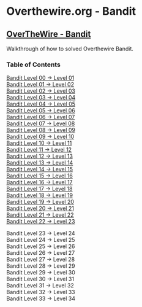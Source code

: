 # Overthewire.org - Bandit

## [OverTheWire - Bandit](https://overthewire.org/wargames/bandit/)

Walkthrough of how to solved Overthewire Bandit.

### Table of Contents  

[Bandit Level 00 -> Level 01](bandit00-01/README.md)  
[Bandit Level 01 -> Level 02](bandit01-02/README.md)  
[Bandit Level 02 -> Level 03](bandit02-03/README.md)  
[Bandit Level 03 -> Level 04](bandit03-04/README.md)  
[Bandit Level 04 -> Level 05](bandit04-05/README.md)  
[Bandit Level 05 -> Level 06](bandit05-06/README.md)  
[Bandit Level 06 -> Level 07](bandit06-07/README.md)  
[Bandit Level 07 -> Level 08](bandit07-08/README.md)  
[Bandit Level 08 -> Level 09](bandit08-09/README.md)  
[Bandit Level 09 -> Level 10](bandit09-10/README.md)  
[Bandit Level 10 -> Level 11](bandit10-11/README.md)  
[Bandit Level 11 -> Level 12](bandit11-12/README.md)  
[Bandit Level 12 -> Level 13](bandit12-13/README.md)  
[Bandit Level 13 -> Level 14](bandit13-14/README.md)  
[Bandit Level 14 -> Level 15](bandit14-15/README.md)  
[Bandit Level 15 -> Level 16](bandit15-16/README.md)  
[Bandit Level 16 -> Level 17](bandit16-17/README.md)  
[Bandit Level 17 -> Level 18](bandit17-18/README.md)  
[Bandit Level 18 -> Level 19](bandit18-19/README.md)    
[Bandit Level 19 -> Level 20](bandit19-20/README.md)  
[Bandit Level 20 -> Level 21](bandit20-21/README.md)  
[Bandit Level 21 -> Level 22](bandit21-22/README.md)  
[Bandit Level 22 -> Level 23](bandit22-23/README.md)  

Bandit Level 23 -> Level 24  
Bandit Level 24 -> Level 25  
Bandit Level 25 -> Level 26  
Bandit Level 26 -> Level 27  
Bandit Level 27 -> Level 28  
Bandit Level 28 -> Level 29  
Bandit Level 29 -> Level 30  
Bandit Level 30 -> Level 31  
Bandit Level 31 -> Level 32  
Bandit Level 32 -> Level 33  
Bandit Level 33 -> Level 34  